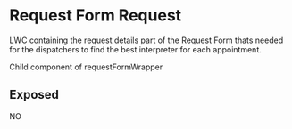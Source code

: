# Request Form Request

LWC containing the request details part of the Request Form thats needed for the dispatchers to find the best interpreter for each appointment.

Child component of requestFormWrapper

## Exposed

NO
